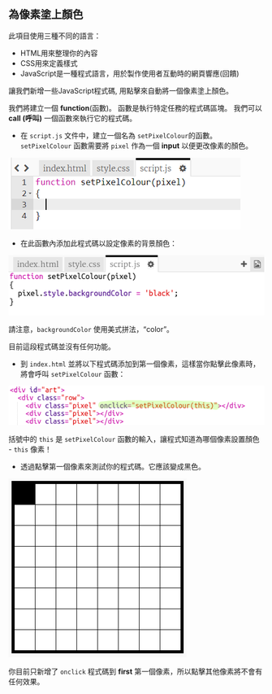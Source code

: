 ## 為像素塗上顏色

此項目使用三種不同的語言：

+ HTML用來整理你的內容
+ CSS用來定義樣式
+ JavaScript是一種程式語言，用於製作使用者互動時的網頁響應(回饋)

讓我們新增一些JavaScript程式碼, 用點擊來自動將一個像素塗上顏色。

我們將建立一個 **function**(函數)。 函數是執行特定任務的程式碼區塊。 我們可以 **call (呼叫)** 一個函數來執行它的程式碼。

+ 在 `script.js` 文件中，建立一個名為 `setPixelColour`的函數。 `setPixelColour` 函數需要將 `pixel` 作為一個 **input** 以便更改像素的顏色。

![新增函數](images/create-function.png)

+ 在此函數內添加此程式碼以設定像素的背景顏色：

![螢幕截圖](images/pixel-art-set-pixel-colour.png)

請注意，`backgroundColor` 使用美式拼法，“color”。

目前這段程式碼並沒有任何功能。

+ 到 `index.html` 並將以下程式碼添加到第一個像素，這樣當你點擊此像素時，將會呼叫 `setPixelColour` 函數：

![螢幕截圖](images/pixel-art-onclick.png)

括號中的 `this` 是 `setPixelColour` 函數的輸入，讓程式知道為哪個像素設置顏色 - `this` 像素！

+ 透過點擊第一個像素來測試你的程式碼。它應該變成黑色。

![螢幕截圖](images/pixel-art-black.png)

你目前只新增了 `onclick` 程式碼到 **first** 第一個像素，所以點擊其他像素將不會有任何效果。